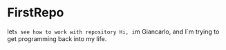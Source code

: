 # FirstRepo
let`s see how to work with repository
Hi, i`m Giancarlo, and I`m trying to get programming back into my life.
